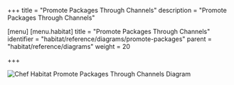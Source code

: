 +++
title = "Promote Packages Through Channels"
description = "Promote Packages Through Channels"

[menu]
  [menu.habitat]
    title = "Promote Packages Through Channels"
    identifier = "habitat/reference/diagrams/promote-packages"
    parent = "habitat/reference/diagrams"
    weight = 20

+++

![Chef Habitat Promote Packages Through Channels Diagram](/images/habitat-promote-packages-through-channels.png)
